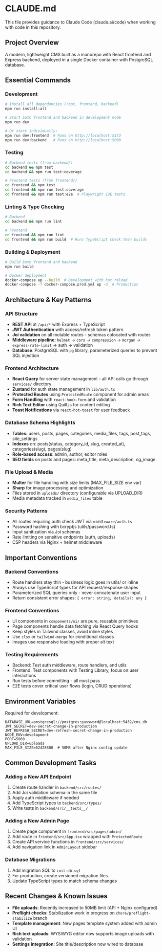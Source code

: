# CLAUDE.md

This file provides guidance to Claude Code (claude.ai/code) when working with code in this repository.

## Project Overview

A modern, lightweight CMS built as a monorepo with React frontend and Express backend, deployed in a single Docker container with PostgreSQL database.

## Essential Commands

### Development
```bash
# Install all dependencies (root, frontend, backend)
npm run install:all

# Start both frontend and backend in development mode
npm run dev

# Or start individually:
npm run dev:frontend  # Runs on http://localhost:5173
npm run dev:backend   # Runs on http://localhost:5000
```

### Testing
```bash
# Backend tests (from backend/)
cd backend && npm test
cd backend && npm run test:coverage

# Frontend tests (from frontend/)
cd frontend && npm test
cd frontend && npm run test:coverage
cd frontend && npm run test:e2e  # Playwright E2E tests
```

### Linting & Type Checking
```bash
# Backend
cd backend && npm run lint

# Frontend
cd frontend && npm run lint
cd frontend && npm run build  # Runs TypeScript check then builds
```

### Building & Deployment
```bash
# Build both frontend and backend
npm run build

# Docker deployment
docker-compose up --build  # Development with hot reload
docker-compose -f docker-compose.prod.yml up -d  # Production
```

## Architecture & Key Patterns

### API Structure
- **REST API** at `/api/*` with Express + TypeScript
- **JWT Authentication** with access/refresh token pattern
- **Joi validation** on all mutable routes - schemas colocated with routes
- **Middleware pipeline**: `helmet` → `cors` → `compression` → `morgan` → `express-rate-limit` → auth → validation
- **Database**: PostgreSQL with `pg` library, parameterized queries to prevent SQL injection

### Frontend Architecture
- **React Query** for server state management - all API calls go through `services/` directory
- **Zustand** for auth state management in `lib/auth.ts`
- **Protected Routes** using `ProtectedRoute` component for admin areas
- **Form Handling** with `react-hook-form` and validation
- **Rich Text Editor** using Quill.js for content editing
- **Toast Notifications** via `react-hot-toast` for user feedback

### Database Schema Highlights
- **Tables**: users, posts, pages, categories, media_files, tags, post_tags, site_settings
- **Indexes** on: posts(status, category_id, slug, created_at), categories(slug), pages(slug)
- **Role-based access**: admin, author, editor roles
- **SEO fields** on posts and pages: meta_title, meta_description, og_image

### File Upload & Media
- **Multer** for file handling with size limits (MAX_FILE_SIZE env var)
- **Sharp** for image processing and optimization
- Files stored in `uploads/` directory (configurable via UPLOAD_DIR)
- Media metadata tracked in `media_files` table

### Security Patterns
- All routes requiring auth check JWT via `middleware/auth.ts`
- Password hashing with bcryptjs (utils/password.ts)
- Input sanitization via Joi schemas
- Rate limiting on sensitive endpoints (auth, uploads)
- CSP headers via Nginx + helmet middleware

## Important Conventions

### Backend Conventions
- Route handlers stay thin - business logic goes in utils/ or inline
- Always use TypeScript types for API request/response shapes
- Parameterized SQL queries only - never concatenate user input
- Return consistent error shapes: `{ error: string, details?: any }`

### Frontend Conventions
- UI components in `components/ui/` are pure, reusable primitives
- Page components handle data fetching via React Query hooks
- Keep styles in Tailwind classes, avoid inline styles
- Use `clsx` or `tailwind-merge` for conditional classes
- Images use responsive loading with proper alt text

### Testing Requirements
- Backend: Test auth middleware, route handlers, and utils
- Frontend: Test components with Testing Library, focus on user interactions
- Run tests before committing - all must pass
- E2E tests cover critical user flows (login, CRUD operations)

## Environment Variables

Required for development:
```env
DATABASE_URL=postgresql://postgres:password@localhost:5432/cms_db
JWT_SECRET=dev-secret-change-in-production
JWT_REFRESH_SECRET=dev-refresh-secret-change-in-production
NODE_ENV=development
PORT=5000
UPLOAD_DIR=uploads
MAX_FILE_SIZE=52428800  # 50MB after Nginx config update
```

## Common Development Tasks

### Adding a New API Endpoint
1. Create route handler in `backend/src/routes/`
2. Add Joi validation schema in the same file
3. Apply auth middleware if needed
4. Add TypeScript types to `backend/src/types/`
5. Write tests in `backend/src/__tests__/`

### Adding a New Admin Page
1. Create page component in `frontend/src/pages/admin/`
2. Add route in `frontend/src/App.tsx` wrapped with `ProtectedRoute`
3. Create API service functions in `frontend/src/services/`
4. Add navigation link in `AdminLayout` sidebar

### Database Migrations
1. Add migration SQL to `init-db.sql`
2. For production, create versioned migration files
3. Update TypeScript types to match schema changes

## Recent Changes & Known Issues

- **File uploads**: Recently increased to 50MB limit (API + Nginx configured)
- **Preflight checks**: Stabilization work in progress on `chore/preflight-stabilize` branch
- **Template management**: New pages template system added with admin UI
- **Rich text uploads**: WYSIWYG editor now supports image uploads with validation
- **Settings integration**: Site title/description now wired to database